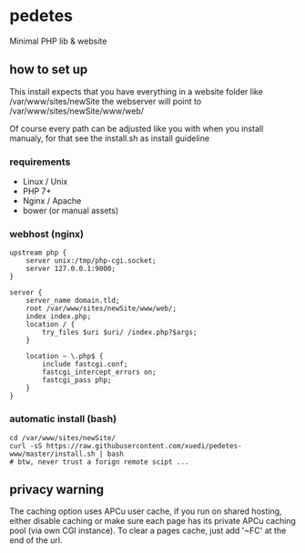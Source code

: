 # pedetes
Minimal PHP lib & website

## how to set up
This install expects that you have everything in a website folder like /var/www/sites/newSite the webserver will point to /var/www/sites/newSite/www/web/

Of course every path can be adjusted like you with when you install manualy, for that see the install.sh as install guideline

### requirements
 - Linux / Unix
 - PHP 7+
 - Nginx / Apache
 - bower (or manual assets)

### webhost (nginx)
	upstream php {
		server unix:/tmp/php-cgi.socket;
		server 127.0.0.1:9000;
	}

	server {
		server_name domain.tld;
		root /var/www/sites/newSite/www/web/;
		index index.php;
		location / {
			try_files $uri $uri/ /index.php?$args;
		}

		location ~ \.php$ {
			include fastcgi.conf;
			fastcgi_intercept_errors on;
			fastcgi_pass php;
		}
	}

### automatic install (bash)
	cd /var/www/sites/newSite/
	curl -sS https://raw.githubusercontent.com/xuedi/pedetes-www/master/install.sh | bash
	# btw, never trust a forign remote scipt ...


## privacy warning
The caching option uses APCu user cache, if you run on shared hosting, either disable caching or make sure each page has its private APCu caching pool (via own CGI instance). To clear a pages cache, just add '~FC' at the end of the url.
